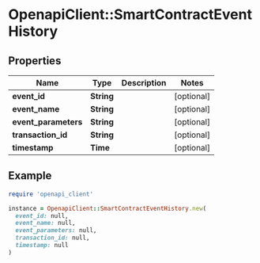 # OpenapiClient::SmartContractEventHistory

## Properties

| Name | Type | Description | Notes |
| ---- | ---- | ----------- | ----- |
| **event_id** | **String** |  | [optional] |
| **event_name** | **String** |  | [optional] |
| **event_parameters** | **String** |  | [optional] |
| **transaction_id** | **String** |  | [optional] |
| **timestamp** | **Time** |  | [optional] |

## Example

```ruby
require 'openapi_client'

instance = OpenapiClient::SmartContractEventHistory.new(
  event_id: null,
  event_name: null,
  event_parameters: null,
  transaction_id: null,
  timestamp: null
)
```

